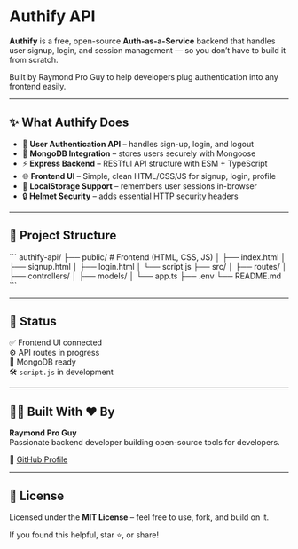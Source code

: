 # Authify API

**Authify** is a free, open-source **Auth-as-a-Service** backend that handles user signup, login, and session management — so you don’t have to build it from scratch.

Built by Raymond Pro Guy to help developers plug authentication into any frontend easily.

---

## ✨ What Authify Does

- 🔐 **User Authentication API** – handles sign-up, login, and logout
- 💾 **MongoDB Integration** – stores users securely with Mongoose
- ⚡ **Express Backend** – RESTful API structure with ESM + TypeScript
- 🌐 **Frontend UI** – Simple, clean HTML/CSS/JS for signup, login, profile
- 🧠 **LocalStorage Support** – remembers user sessions in-browser
- 🔒 **Helmet Security** – adds essential HTTP security headers

---

## 📂 Project Structure

\`\`\`
authify-api/
├── public/             # Frontend (HTML, CSS, JS)
│   ├── index.html
│   ├── signup.html
│   ├── login.html
│   └── script.js
├── src/
│   ├── routes/
│   ├── controllers/
│   ├── models/
│   └── app.ts
├── .env
└── README.md
\`\`\`

---

## 🧪 Status

✅ Frontend UI connected  
⚙️ API routes in progress  
🧠 MongoDB ready  
🛠️ `script.js` in development

---

## 🧑‍💻 Built With ❤️ By

**Raymond Pro Guy**  
Passionate backend developer building open-source tools for developers.

🔗 [GitHub Profile](https://github.com/raymondproguy25)

---

## 📄 License

Licensed under the **MIT License** – feel free to use, fork, and build on it.

If you found this helpful, star ⭐, or share!
